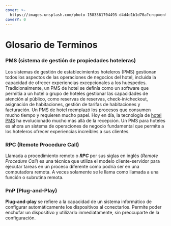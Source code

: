 ```yaml
---
cover: >-
  https://images.unsplash.com/photo-1583361704493-d4d4d1b1d70a?crop=entropy&cs=srgb&fm=jpg&ixid=M3wxOTcwMjR8MHwxfHNlYXJjaHwxfHxkaWNjaW9uYXJpb3xlbnwwfHx8fDE2ODQyNDIyOTh8MA&ixlib=rb-4.0.3&q=85
coverY: 0
---
```


# Glosario de Terminos

### PMS (sistema de gestión de propiedades hoteleras)

Los sistemas de gestión de establecimientos hoteleros (PMS) gestionan todos los aspectos de las operaciones de negocios del hotel, incluida la capacidad de ofrecer experiencias excepcionales a los huéspedes. Tradicionalmente, un PMS de hotel se definía como un software que permitía a un hotel o grupo de hoteles gestionar las capacidades de atención al público, como reservas de reservas, check-in/checkout, asignación de habitaciones, gestión de tarifas de habitaciones y facturación. Un PMS de hotel reemplazó los procesos que consumen mucho tiempo y requieren mucho papel. Hoy en día, la tecnología de [hotel PMS](https://www.oracle.com/es/industries/hospitality/hotel-property-management/hotel-pms-software/) ha evolucionado mucho más allá de la recepción. Un PMS para hoteles es ahora un sistema de operaciones de negocio fundamental que permite a los hoteleros ofrecer experiencias increíbles a sus clientes.

### RPC (Remote Procedure Call)

Llamada a procedimiento remoto o _**RPC**_ por sus siglas en inglés (_Remote Procedure Call_) es una técnica que utiliza el modelo cliente-servidor para ejecutar tareas en un proceso diferente como podría ser en una computadora remota. A veces solamente se le llama como llamada a una función o subrutina remota.

### PnP (Plug-and-Play)

**Plug-and-play** se refiere a la capacidad de un sistema informático de configurar automáticamente los dispositivos al conectarlos. Permite poder enchufar un dispositivo y utilizarlo inmediatamente, sin preocuparte de la configuración.

